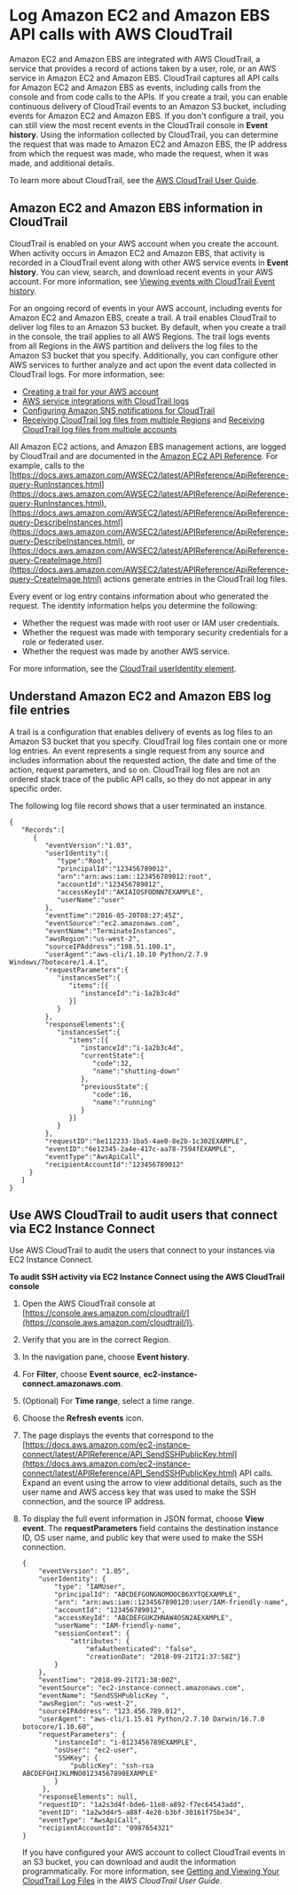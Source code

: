 # Log Amazon EC2 and Amazon EBS API calls with AWS CloudTrail<a name="monitor-with-cloudtrail"></a>

Amazon EC2 and Amazon EBS are integrated with AWS CloudTrail, a service that provides a record of actions taken by a user, role, or an AWS service in Amazon EC2 and Amazon EBS\. CloudTrail captures all API calls for Amazon EC2 and Amazon EBS as events, including calls from the console and from code calls to the APIs\. If you create a trail, you can enable continuous delivery of CloudTrail events to an Amazon S3 bucket, including events for Amazon EC2 and Amazon EBS\. If you don't configure a trail, you can still view the most recent events in the CloudTrail console in **Event history**\. Using the information collected by CloudTrail, you can determine the request that was made to Amazon EC2 and Amazon EBS, the IP address from which the request was made, who made the request, when it was made, and additional details\. 

To learn more about CloudTrail, see the [AWS CloudTrail User Guide](https://docs.aws.amazon.com/awscloudtrail/latest/userguide/)\.

## Amazon EC2 and Amazon EBS information in CloudTrail<a name="service-name-info-in-cloudtrail"></a>

CloudTrail is enabled on your AWS account when you create the account\. When activity occurs in Amazon EC2 and Amazon EBS, that activity is recorded in a CloudTrail event along with other AWS service events in **Event history**\. You can view, search, and download recent events in your AWS account\. For more information, see [Viewing events with CloudTrail Event history](https://docs.aws.amazon.com/awscloudtrail/latest/userguide/view-cloudtrail-events.html)\. 

For an ongoing record of events in your AWS account, including events for Amazon EC2 and Amazon EBS, create a trail\. A trail enables CloudTrail to deliver log files to an Amazon S3 bucket\. By default, when you create a trail in the console, the trail applies to all AWS Regions\. The trail logs events from all Regions in the AWS partition and delivers the log files to the Amazon S3 bucket that you specify\. Additionally, you can configure other AWS services to further analyze and act upon the event data collected in CloudTrail logs\. For more information, see: 
+ [Creating a trail for your AWS account](https://docs.aws.amazon.com/awscloudtrail/latest/userguide/cloudtrail-create-and-update-a-trail.html)
+ [AWS service integrations with CloudTrail logs](https://docs.aws.amazon.com/awscloudtrail/latest/userguide/cloudtrail-aws-service-specific-topics.html#cloudtrail-aws-service-specific-topics-integrations)
+ [Configuring Amazon SNS notifications for CloudTrail](https://docs.aws.amazon.com/awscloudtrail/latest/userguide/getting_notifications_top_level.html)
+ [Receiving CloudTrail log files from multiple Regions](https://docs.aws.amazon.com/awscloudtrail/latest/userguide/receive-cloudtrail-log-files-from-multiple-regions.html) and [Receiving CloudTrail log files from multiple accounts](https://docs.aws.amazon.com/awscloudtrail/latest/userguide/cloudtrail-receive-logs-from-multiple-accounts.html)

All Amazon EC2 actions, and Amazon EBS management actions, are logged by CloudTrail and are documented in the [Amazon EC2 API Reference](https://docs.aws.amazon.com/AWSEC2/latest/APIReference/)\. For example, calls to the [https://docs.aws.amazon.com/AWSEC2/latest/APIReference/ApiReference-query-RunInstances.html](https://docs.aws.amazon.com/AWSEC2/latest/APIReference/ApiReference-query-RunInstances.html), [https://docs.aws.amazon.com/AWSEC2/latest/APIReference/ApiReference-query-DescribeInstances.html](https://docs.aws.amazon.com/AWSEC2/latest/APIReference/ApiReference-query-DescribeInstances.html), or [https://docs.aws.amazon.com/AWSEC2/latest/APIReference/ApiReference-query-CreateImage.html](https://docs.aws.amazon.com/AWSEC2/latest/APIReference/ApiReference-query-CreateImage.html) actions generate entries in the CloudTrail log files\. 

Every event or log entry contains information about who generated the request\. The identity information helps you determine the following: 
+ Whether the request was made with root user or IAM user credentials\.
+ Whether the request was made with temporary security credentials for a role or federated user\.
+ Whether the request was made by another AWS service\.

For more information, see the [CloudTrail userIdentity element](https://docs.aws.amazon.com/awscloudtrail/latest/userguide/cloudtrail-event-reference-user-identity.html)\.

## Understand Amazon EC2 and Amazon EBS log file entries<a name="understanding-service-name-entries"></a>

A trail is a configuration that enables delivery of events as log files to an Amazon S3 bucket that you specify\. CloudTrail log files contain one or more log entries\. An event represents a single request from any source and includes information about the requested action, the date and time of the action, request parameters, and so on\. CloudTrail log files are not an ordered stack trace of the public API calls, so they do not appear in any specific order\. 

The following log file record shows that a user terminated an instance\.

```
{
   "Records":[
      {
         "eventVersion":"1.03",
         "userIdentity":{
            "type":"Root",
            "principalId":"123456789012",
            "arn":"arn:aws:iam::123456789012:root",
            "accountId":"123456789012",
            "accessKeyId":"AKIAIOSFODNN7EXAMPLE",
            "userName":"user"
         },
         "eventTime":"2016-05-20T08:27:45Z",
         "eventSource":"ec2.amazonaws.com",
         "eventName":"TerminateInstances",
         "awsRegion":"us-west-2",
         "sourceIPAddress":"198.51.100.1",
         "userAgent":"aws-cli/1.10.10 Python/2.7.9 Windows/7botocore/1.4.1",
         "requestParameters":{
            "instancesSet":{
               "items":[{
                  "instanceId":"i-1a2b3c4d"
               }]
            }
         },
         "responseElements":{
            "instancesSet":{
               "items":[{
                  "instanceId":"i-1a2b3c4d",
                  "currentState":{
                     "code":32,
                     "name":"shutting-down"
                  },
                  "previousState":{
                     "code":16,
                     "name":"running"
                  }
               }]
            }
         },
         "requestID":"be112233-1ba5-4ae0-8e2b-1c302EXAMPLE",
         "eventID":"6e12345-2a4e-417c-aa78-7594fEXAMPLE",
         "eventType":"AwsApiCall",
         "recipientAccountId":"123456789012"
     }
   ]
}
```

## Use AWS CloudTrail to audit users that connect via EC2 Instance Connect<a name="ec2-instance-connect-cloudtrail"></a>

Use AWS CloudTrail to audit the users that connect to your instances via EC2 Instance Connect\.

**To audit SSH activity via EC2 Instance Connect using the AWS CloudTrail console**

1. Open the AWS CloudTrail console at [https://console.aws.amazon.com/cloudtrail/](https://console.aws.amazon.com/cloudtrail/)\.

1. Verify that you are in the correct Region\.

1. In the navigation pane, choose **Event history**\.

1. For **Filter**, choose **Event source**, **ec2\-instance\-connect\.amazonaws\.com**\.

1. \(Optional\) For **Time range**, select a time range\.

1. Choose the **Refresh events** icon\.

1. The page displays the events that correspond to the [https://docs.aws.amazon.com/ec2-instance-connect/latest/APIReference/API_SendSSHPublicKey.html](https://docs.aws.amazon.com/ec2-instance-connect/latest/APIReference/API_SendSSHPublicKey.html) API calls\. Expand an event using the arrow to view additional details, such as the user name and AWS access key that was used to make the SSH connection, and the source IP address\.

1. To display the full event information in JSON format, choose **View event**\. The **requestParameters** field contains the destination instance ID, OS user name, and public key that were used to make the SSH connection\.

   ```
   {
       "eventVersion": "1.05",
       "userIdentity": {
           "type": "IAMUser",
           "principalId": "ABCDEFGONGNOMOOCB6XYTQEXAMPLE",
           "arn": "arn:aws:iam::1234567890120:user/IAM-friendly-name",
           "accountId": "123456789012",
           "accessKeyId": "ABCDEFGUKZHNAW4OSN2AEXAMPLE",
           "userName": "IAM-friendly-name",
           "sessionContext": {
               "attributes": {
                   "mfaAuthenticated": "false",
                   "creationDate": "2018-09-21T21:37:58Z"}
           }
       },
       "eventTime": "2018-09-21T21:38:00Z",
       "eventSource": "ec2-instance-connect.amazonaws.com",
       "eventName": "SendSSHPublicKey ",
       "awsRegion": "us-west-2",
       "sourceIPAddress": "123.456.789.012",
       "userAgent": "aws-cli/1.15.61 Python/2.7.10 Darwin/16.7.0 botocore/1.10.60",
       "requestParameters": {
           "instanceId": "i-0123456789EXAMPLE",
           "osUser": "ec2-user",
           "SSHKey": {
               "publicKey": "ssh-rsa ABCDEFGHIJKLMNO01234567890EXAMPLE"
           }
        },
       "responseElements": null,
       "requestID": "1a2s3d4f-bde6-11e8-a892-f7ec64543add",
       "eventID": "1a2w3d4r5-a88f-4e28-b3bf-30161f75be34",
       "eventType": "AwsApiCall",
       "recipientAccountId": "0987654321"
   }
   ```

   If you have configured your AWS account to collect CloudTrail events in an S3 bucket, you can download and audit the information programmatically\. For more information, see [Getting and Viewing Your CloudTrail Log Files](https://docs.aws.amazon.com/awscloudtrail/latest/userguide/get-and-view-cloudtrail-log-files.html) in the *AWS CloudTrail User Guide*\.